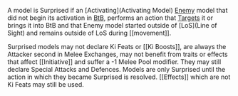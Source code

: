 A model is Surprised if an [Activating](Activating Model) [Enemy](Enemy-Friendly) model that did not begin its activation in [BtB](Base-to-Base), performs an action that [Targets](Target) it or brings it into BtB and that Enemy model started outside of [LoS](Line of Sight) and remains outside of LoS during [[movement]].

Surprised models may not declare Ki Feats or [[Ki Boosts]], are always the Attacker second in Melee Exchanges, may not benefit from traits or effects that affect [[Initiative]] and suffer a -1 Melee Pool modifier.
They may still declare Special Attacks and Defences.
Models are only Surprised until the action in which they became Surprised is resolved.
[[Effects]] which are not Ki Feats may still be used.
